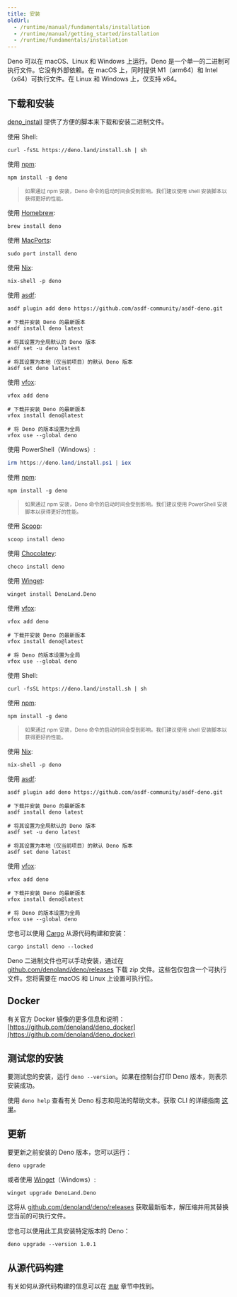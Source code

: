 ```yaml
---
title: 安装
oldUrl:
  - /runtime/manual/fundamentals/installation
  - /runtime/manual/getting_started/installation
  - /runtime/fundamentals/installation
---
```


Deno 可以在 macOS、Linux 和 Windows 上运行。Deno 是一个单一的二进制可执行文件。它没有外部依赖。在 macOS 上，同时提供 M1（arm64）和 Intel（x64）可执行文件。在 Linux 和 Windows 上，仅支持 x64。

## 下载和安装

[deno_install](https://github.com/denoland/deno_install) 提供了方便的脚本来下载和安装二进制文件。

<deno-tabs group-id="operating-systems">
<deno-tab value="mac" label="macOS" default>

使用 Shell:

```shell
curl -fsSL https://deno.land/install.sh | sh
```

使用 [npm](https://npmjs.com/package/deno):

```shell
npm install -g deno
```

> <small>如果通过 npm 安装，Deno 命令的启动时间会受到影响。我们建议使用 shell 安装脚本以获得更好的性能。</small>

使用 [Homebrew](https://formulae.brew.sh/formula/deno):

```shell
brew install deno
```

使用 [MacPorts](https://ports.macports.org/port/deno/):

```shell
sudo port install deno
```

使用 [Nix](https://nixos.org/download.html):

```shell
nix-shell -p deno
```

使用 [asdf](https://asdf-vm.com/):

```shell
asdf plugin add deno https://github.com/asdf-community/asdf-deno.git

# 下载并安装 Deno 的最新版本
asdf install deno latest

# 将其设置为全局默认的 Deno 版本
asdf set -u deno latest

# 将其设置为本地（仅当前项目）的默认 Deno 版本
asdf set deno latest
```

使用 [vfox](https://vfox.lhan.me/):

```shell
vfox add deno

# 下载并安装 Deno 的最新版本
vfox install deno@latest

# 将 Deno 的版本设置为全局
vfox use --global deno
```

</deno-tab>
<deno-tab value="windows" label="Windows">

使用 PowerShell（Windows）:

```powershell
irm https://deno.land/install.ps1 | iex
```

使用 [npm](https://npmjs.com/package/deno):

```shell
npm install -g deno
```

> <small>如果通过 npm 安装，Deno 命令的启动时间会受到影响。我们建议使用 PowerShell 安装脚本以获得更好的性能。</small>

使用 [Scoop](https://scoop.sh/):

```shell
scoop install deno
```

使用 [Chocolatey](https://chocolatey.org/packages/deno):

```shell
choco install deno
```

使用 [Winget](https://github.com/microsoft/winget-cli):

```shell
winget install DenoLand.Deno
```

使用 [vfox](https://vfox.lhan.me/):

```shell
vfox add deno

# 下载并安装 Deno 的最新版本
vfox install deno@latest

# 将 Deno 的版本设置为全局
vfox use --global deno
```

</deno-tab>
<deno-tab value="linux" label="Linux">

使用 Shell:

```shell
curl -fsSL https://deno.land/install.sh | sh
```

使用 [npm](https://npmjs.com/package/deno):

```shell
npm install -g deno
```

> <small>如果通过 npm 安装，Deno 命令的启动时间会受到影响。我们建议使用 shell 安装脚本以获得更好的性能。</small>

使用 [Nix](https://nixos.org/download.html):

```shell
nix-shell -p deno
```

使用 [asdf](https://asdf-vm.com/):

```shell
asdf plugin add deno https://github.com/asdf-community/asdf-deno.git

# 下载并安装 Deno 的最新版本
asdf install deno latest

# 将其设置为全局默认的 Deno 版本
asdf set -u deno latest

# 将其设置为本地（仅当前项目）的默认 Deno 版本
asdf set deno latest
```

使用 [vfox](https://vfox.lhan.me/):

```shell
vfox add deno

# 下载并安装 Deno 的最新版本
vfox install deno@latest

# 将 Deno 的版本设置为全局
vfox use --global deno
```

</deno-tab>
</deno-tabs>

您也可以使用 [Cargo](https://crates.io/crates/deno) 从源代码构建和安装：

```shell
cargo install deno --locked
```

Deno 二进制文件也可以手动安装，通过在 [github.com/denoland/deno/releases](https://github.com/denoland/deno/releases) 下载 zip 文件。这些包仅包含一个可执行文件。您将需要在 macOS 和 Linux 上设置可执行位。

## Docker

有关官方 Docker 镜像的更多信息和说明：
[https://github.com/denoland/deno_docker](https://github.com/denoland/deno_docker)

## 测试您的安装

要测试您的安装，运行 `deno --version`。如果在控制台打印 Deno 版本，则表示安装成功。

使用 `deno help` 查看有关 Deno 标志和用法的帮助文本。获取 CLI 的详细指南
[这里](/runtime/getting_started/command_line_interface/)。

## 更新

要更新之前安装的 Deno 版本，您可以运行：

```shell
deno upgrade
```

或者使用 [Winget](https://github.com/microsoft/winget-cli)（Windows）:

```shell
winget upgrade DenoLand.Deno
```

这将从 [github.com/denoland/deno/releases](https://github.com/denoland/deno/releases) 获取最新版本，解压缩并用其替换您当前的可执行文件。

您也可以使用此工具安装特定版本的 Deno：

```shell
deno upgrade --version 1.0.1
```

## 从源代码构建

有关如何从源代码构建的信息可以在
[`贡献`](/runtime/contributing/building_from_source/) 章节中找到。